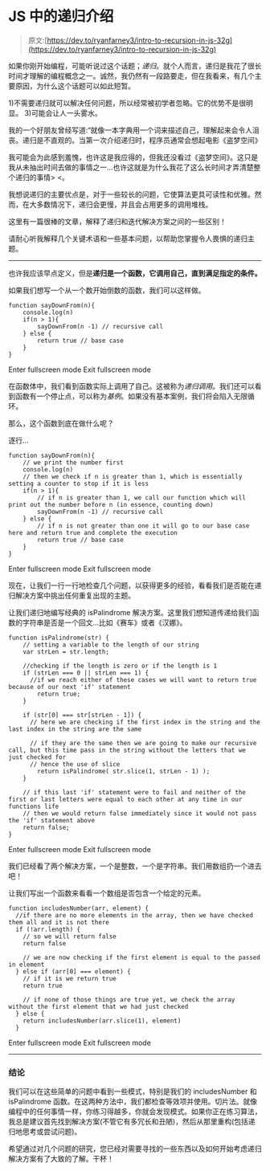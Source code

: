 # JS 中的递归介绍

> 原文:[https://dev.to/ryanfarney3/intro-to-recursion-in-js-32g](https://dev.to/ryanfarney3/intro-to-recursion-in-js-32g)

如果你刚开始编程，可能听说过这个话题；*递归*。就个人而言，递归是我花了很长时间才理解的编程概念之一。诚然，我仍然有一段路要走，但在我看来，有几个主要原因，为什么这个话题可以如此短暂。

1)不需要递归就可以解决任何问题，所以经常被初学者忽略。它的优势不是很明显。
3)可能会让人一头雾水。

我的一个好朋友曾经写道:“就像一本字典用一个词来描述自己，理解起来会令人沮丧。递归是不直观的。当第一次介绍递归时，程序员通常会想起电影《盗梦空间》

我可能会为此感到羞愧，也许这是我应得的，但我还没看过《盗梦空间》。这只是我从未抽出时间去做的事情之一…也许这就是为什么我花了这么长时间才弄清楚整个递归的事情> <。

我想说递归的主要优点是，对于一些较长的问题，它使算法更具可读性和优雅。然而，在大多数情况下，递归会更慢，并且会占用更多的调用堆栈。

这里有一篇很棒的文章，解释了递归和迭代解决方案之间的一些区别！

请耐心听我解释几个关键术语和一些基本问题，以帮助您掌握令人畏惧的递归主题。

* * *

也许我应该早点定义，但是**递归是一个函数，它调用自己，直到满足指定的条件。**

如果我们想写一个从一个数开始倒数的函数，我们可以这样做。

```
function sayDownFrom(n){
    console.log(n)
    if(n > 1){
        sayDownFrom(n -1) // recursive call
    } else {
        return true // base case
    }
} 
```

Enter fullscreen mode Exit fullscreen mode

在函数体中，我们看到函数实际上调用了自己。这被称为*递归调用*。我们还可以看到函数有一个停止点，可以称为*基例*。如果没有基本案例，我们将会陷入无限循环。

那么，这个函数到底在做什么呢？

逐行…

```
function sayDownFrom(n){
    // we print the number first
    console.log(n)
    // then we check if n is greater than 1, which is essentially setting a counter to stop if it is less
    if(n > 1){
        // if n is greater than 1, we call our function which will print out the number before n (in essence, counting down)
        sayDownFrom(n -1) // recursive call
    } else {
        // if n is not greater than one it will go to our base case here and return true and complete the execution
        return true // base case
    }
} 
```

Enter fullscreen mode Exit fullscreen mode

现在，让我们一行一行地检查几个问题，以获得更多的经验，看看我们是否能在递归解决方案中挑出任何重复出现的主题。

让我们递归地编写经典的 isPalindrome 解决方案。这里我们想知道传递给我们函数的字符串是否是一个回文...比如《赛车》或者《汉娜》。

```
function isPalindrome(str) {
    // setting a variable to the length of our string
    var strLen = str.length;

    //checking if the length is zero or if the length is 1
    if (strLen === 0 || strLen === 1) {
      //if we reach either of these cases we will want to return true because of our next 'if' statement
        return true;
    }

    if (str[0] === str[strLen - 1]) {
      // here we are checking if the first index in the string and the last index in the string are the same

      // if they are the same then we are going to make our recursive call, but this time pass in the string without the letters that we just checked for
      // hence the use of slice
        return isPalindrome( str.slice(1, strLen - 1) );
    }

    // if this last 'if' statement were to fail and neither of the first or last letters were equal to each other at any time in our functions life
    // then we would return false immediately since it would not pass the 'if' statement above
    return false;
} 
```

Enter fullscreen mode Exit fullscreen mode

我们已经看了两个解决方案，一个是整数，一个是字符串。我们用数组扔一个进去吧！

让我们写出一个函数来看看一个数组是否包含一个给定的元素。

```
function includesNumber(arr, element) {
  //if there are no more elements in the array, then we have checked them all and it is not there
  if (!arr.length) {
    // so we will return false
    return false

    // we are now checking if the first element is equal to the passed in element
  } else if (arr[0] === element) {
    // if it is we return true
    return true

    // if none of those things are true yet, we check the array without the first element that we had just checked
  } else {
    return includesNumber(arr.slice(1), element)
  } 
```

Enter fullscreen mode Exit fullscreen mode

* * *

### 结论

我们可以在这些简单的问题中看到一些模式，特别是我们的 includesNumber 和 isPalindrome 函数。在这两种方法中，我们都检查等效项并使用。切片法。就像编程中的任何事情一样，你练习得越多，你就会发现模式。如果你正在练习算法，我总是建议首先找到解决方案(不管它有多冗长和丑陋)，然后从那里重构(包括递归地思考或尝试问题)。

希望通过对几个问题的研究，您已经对需要寻找的一些东西以及如何开始考虑递归解决方案有了大致的了解。干杯！